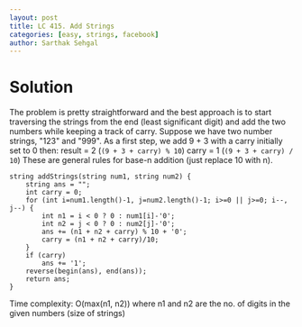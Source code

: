 ```yaml
---
layout: post
title: LC 415. Add Strings
categories: [easy, strings, facebook]
author: Sarthak Sehgal
---
```

# Solution
The problem is pretty straightforward and the best approach is to start traversing the strings from the end (least significant digit) and add the two numbers while keeping a track of carry.
Suppose we have two number strings, "123" and "999". As a first step, we add 9 + 3 with a carry initially set to 0 then:
result = 2 (`(9 + 3 + carry) % 10`)
carry = 1 (`(9 + 3 + carry) / 10`)
These are general rules for base-n addition (just replace 10 with n).

```
string addStrings(string num1, string num2) {
    string ans = "";
    int carry = 0;
    for (int i=num1.length()-1, j=num2.length()-1; i>=0 || j>=0; i--, j--) {
        int n1 = i < 0 ? 0 : num1[i]-'0';
        int n2 = j < 0 ? 0 : num2[j]-'0';
        ans += (n1 + n2 + carry) % 10 + '0';
        carry = (n1 + n2 + carry)/10;
    }
    if (carry)
        ans += '1';
    reverse(begin(ans), end(ans));
    return ans;
}
```
Time complexity: O(max(n1, n2)) where n1 and n2 are the no. of digits in the given numbers (size of strings)